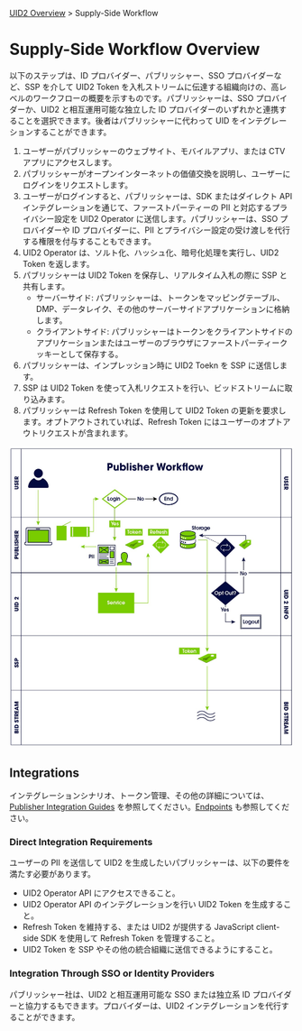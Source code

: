 [UID2 Overview](./README-ja.md) > Supply-Side Workflow

# Supply-Side Workflow Overview

以下のステップは、ID プロバイダー、パブリッシャー、SSO プロバイダーなど、SSP を介して UID2 Token を入札ストリームに伝達する組織向けの、高レベルのワークフローの概要を示すものです。パブリッシャーは、SSO プロバイダーか、UID2 と相互運用可能な独立した ID プロバイダーのいずれかと連携することを選択できます。後者はパブリッシャーに代わって UID をインテグレーションすることができます。

1. ユーザーがパブリッシャーのウェブサイト、モバイルアプリ、または CTV アプリにアクセスします。
2. パブリッシャーがオープンインターネットの価値交換を説明し、ユーザーにログインをリクエストします。
3. ユーザーがログインすると、パブリッシャーは、SDK またはダイレクト API インテグレーションを通じて、ファーストパーティーの PII と対応するプライバシー設定を UID2 Operator に送信します。パブリッシャーは、SSO プロバイダーや ID プロバイダーに、PII とプライバシー設定の受け渡しを代行する権限を付与することもできます。
4. UID2 Operator は、ソルト化、ハッシュ化、暗号化処理を実行し、UID2 Token を返します。
5. パブリッシャーは UID2 Token を保存し、リアルタイム入札の際に SSP と共有します。
   - サーバーサイド: パブリッシャーは、トークンをマッピングテーブル、DMP、データレイク、その他のサーバーサイドアプリケーションに格納します。
   - クライアントサイド: パブリッシャーはトークンをクライアントサイドのアプリケーションまたはユーザーのブラウザにファーストパーティークッキーとして保存する。
6. パブリッシャーは、インプレッション時に UID2 Toekn を SSP に送信します。
7. SSP は UID2 Token を使って入札リクエストを行い、ビッドストリームに取り込みます。
8. パブリッシャーは Refresh Token を使用して UID2 Token の更新を要求します。オプトアウトされていれば、Refresh Token にはユーザーのオプトアウトリクエストが含まれます。

![Publisher Workflow](/images/publisher_workflow.jpg)

## Integrations

インテグレーションシナリオ、トークン管理、その他の詳細については、[Publisher Integration Guides](/api-ja/v2/guides/README.md) を参照してください。[Endpoints](/api-ja/v2/endpoints/README.md) も参照してください。

### Direct Integration Requirements

ユーザーの PII を送信して UID2 を生成したいパブリッシャーは、以下の要件を満たす必要があります。

- UID2 Operator API にアクセスできること。
- UID2 Operator API のインテグレーションを行い UID2 Token を生成すること。
- Refresh Token を維持する、または UID2 が提供する JavaScript client-side SDK を使用して Refresh Token を管理すること。
- UID2 Token を SSP やその他の統合組織に送信できるようにすること。

### Integration Through SSO or Identity Providers

パブリッシャー社は、UID2 と相互運用可能な SSO または独立系 ID プロバイダーと協力するもできます。プロバイダーは、UID2 インテグレーションを代行することができます。
